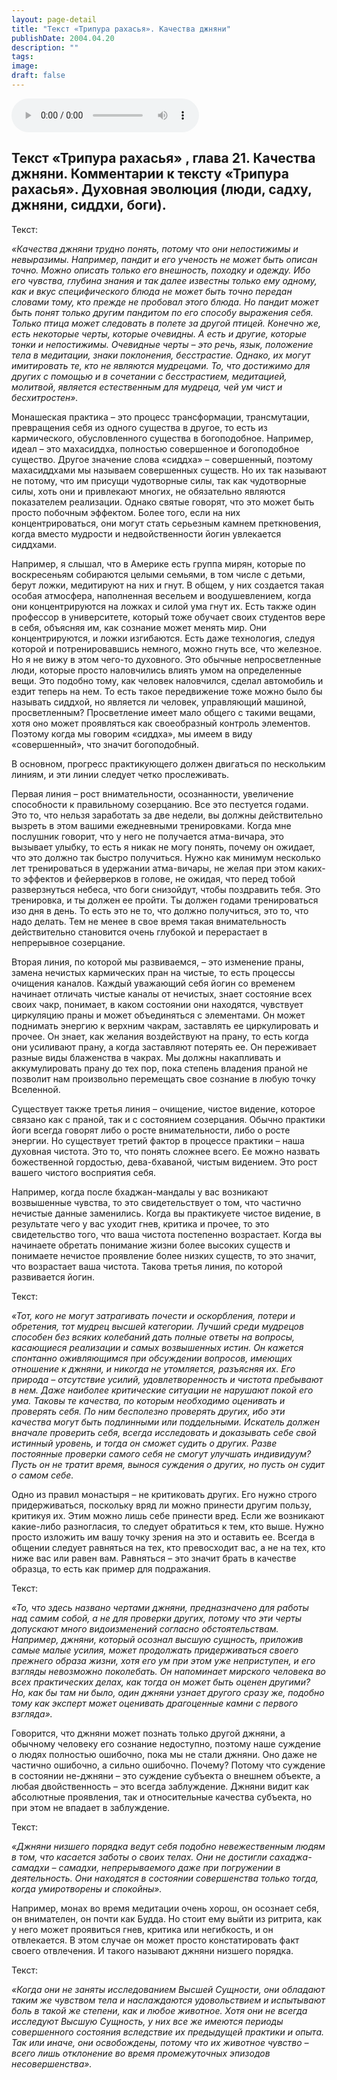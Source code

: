 ```yaml
---
layout: page-detail
title: "Текст «Трипура рахасья». Качества джняни"
publishDate: 2004.04.20
description: ""
tags:
image:
draft: false
---
```


<audio title="2004.04.20 - Текст «Трипура рахасья». Качества джняни.mp3" src="https://filer-api.advayta.org/v1.0/public/files/75001" controls=""></audio>

## **Текст** **«Трипура рахасья»** **, глава 21\. Качества джняни. Комментарии к тексту «Трипура рахасья».** **Духовная эволюция (люди, садху, джняни, сиддхи, боги).** 
 Текст:

_«Качества джняни трудно понять, потому что они непостижимы и невыразимы. Например, пандит и его ученость не может быть описан точно. Можно описать только его внешность, походку и одежду. Ибо его чувства, глубина знания и так далее известны только ему одному, как и вкус специфического блюда не может быть точно передан словами тому, кто прежде не пробовал этого блюда. Но пандит может быть понят только другим пандитом по его способу выражения себя. Только птица может следовать в полете за другой птицей. Конечно же, есть некоторые черты, которые очевидны. А есть и другие, которые тонки и непостижимы. Очевидные черты – это речь, язык, положение тела в медитации, знаки поклонения, бесстрастие. Однако, их могут имитировать те, кто не являются мудрецами. То, что достижимо для других с помощью и в сочетании с бесстрастием, медитацией, молитвой, является естественным для мудреца, чей ум чист и бесхитростен»._ 

  
 Монашеская практика – это процесс трансформации, трансмутации, превращения себя из одного существа в другое, то есть из кармического, обусловленного существа в богоподобное. Например, идеал – это махасиддха, полностью совершенное и богоподобное существо. Другое значение слова «сиддха» – совершенный, поэтому махасиддхами мы называем совершенных существ. Но их так называют не потому, что им присущи чудотворные силы, так как чудотворные силы, хоть они и привлекают многих, не обязательно являются показателем реализации. Однако святые говорят, что это может быть просто побочным эффектом. Более того, если на них концентрироваться, они могут стать серьезным камнем преткновения, когда вместо мудрости и недвойственности йогин увлекается сиддхами.

 Например, я слышал, что в Америке есть группа мирян, которые по воскресеньям собираются целыми семьями, в том числе с детьми, берут ложки, медитируют на них и гнут. В общем, у них создается такая особая атмосфера, наполненная весельем и воодушевлением, когда они концентрируются на ложках и силой ума гнут их. Есть также один профессор в университете, который тоже обучает своих студентов вере в себя, объясняя им, как сознание может менять мир. Они концентрируются, и ложки изгибаются. Есть даже технология, следуя которой и потренировавшись немного, можно гнуть все, что железное. Но я не вижу в этом чего-то духовного. Это обычные непросветленные люди, которые просто наловчились влиять умом на определенные вещи. Это подобно тому, как человек наловчился, сделал автомобиль и ездит теперь на нем. То есть такое передвижение тоже можно было бы называть сиддхой, но является ли человек, управляющий машиной, просветленным? Просветление имеет мало общего с такими вещами, хотя оно может проявляться как своеобразный контроль элементов. Поэтому когда мы говорим «сиддха», мы имеем в виду «совершенный», что значит богоподобный.

  
 В основном, прогресс практикующего должен двигаться по нескольким линиям, и эти линии следует четко прослеживать.

 Первая линия – рост внимательности, осознанности, увеличение способности к правильному созерцанию. Все это пестуется годами. Это то, что нельзя заработать за две недели, вы должны действительно вызреть в этом вашими ежедневными тренировками. Когда мне послушник говорит, что у него не получается атма-вичара, это вызывает улыбку, то есть я никак не могу понять, почему он ожидает, что это должно так быстро получиться. Нужно как минимум несколько лет тренироваться в удержании атма-вичары, не желая при этом каких-то эффектов и фейерверков в голове, не ожидая, что перед тобой разверзнуться небеса, что боги снизойдут, чтобы поздравить тебя. Это тренировка, и ты должен ее пройти. Ты должен годами тренироваться изо дня в день. То есть это не то, что должно получиться, это то, что надо делать. Тем не менее в свое время такая внимательность действительно становится очень глубокой и перерастает в непрерывное созерцание.

  
 Вторая линия, по которой мы развиваемся, – это изменение праны, замена нечистых кармических пран на чистые, то есть процессы очищения каналов. Каждый уважающий себя йогин со временем начинает отличать чистые каналы от нечистых, знает состояние всех своих чакр, понимает, в каком состоянии они находятся, чувствует циркуляцию праны и может объединяться с элементами. Он может поднимать энергию к верхним чакрам, заставлять ее циркулировать и прочее. Он знает, как желания воздействуют на прану, то есть когда они усиливают прану, а когда заставляют потерять ее. Он переживает разные виды блаженства в чакрах. Мы должны накапливать и аккумулировать прану до тех пор, пока степень владения праной не позволит нам произвольно перемещать свое сознание в любую точку Вселенной.

 Существует также третья линия – очищение, чистое видение, которое связано как с праной, так и с состоянием созерцания. Обычно практики йоги всегда говорят либо о росте внимательности, либо о росте энергии. Но существует третий фактор в процессе практики – наша духовная чистота. Это то, что понять сложнее всего. Ее можно назвать божественной гордостью, дева-бхаваной, чистым видением. Это рост вашего чистого восприятия себя.

  
 Например, когда после бхаджан-мандалы у вас возникают возвышенные чувства, то это свидетельствует о том, что частично нечистые данные заменились. Когда вы практикуете чистое видение, в результате чего у вас уходит гнев, критика и прочее, то это свидетельство того, что ваша чистота постепенно возрастает. Когда вы начинаете обретать понимание жизни более высоких существ и понимаете нечистое проявление более низких существ, то это значит, что возрастает ваша чистота. Такова третья линия, по которой развивается йогин.

  
 Текст:

_«Тот, кого не могут затрагивать почести и оскорбления, потери и обретения, тот мудрец высшей категории. Лучший среди мудрецов способен без всяких колебаний дать полные ответы на вопросы, касающиеся реализации и самых возвышенных истин. Он кажется спонтанно оживляющимся при обсуждении вопросов, имеющих отношение к джняни, и никогда не утомляется, разъясняя их. Его природа – отсутствие усилий, удовлетворенность и чистота пребывают в нем. Даже наиболее критические ситуации не нарушают покой его ума. Таковы те качества, по которым необходимо оценивать и проверять себя. По ним бесполезно проверять других, ибо эти качества могут быть подлинными или поддельными. Искатель должен вначале проверить себя, всегда исследовать и доказывать себе свой истинный уровень, и тогда он сможет судить о других. Разве постоянные проверки самого себя не смогут улучшать индивидуум? Пусть он не тратит время, вынося суждения о других, но пусть он судит о самом себе._ 

  
 Одно из правил монастыря – не критиковать других. Его нужно строго придерживаться, поскольку вряд ли можно принести другим пользу, критикуя их. Этим можно лишь себе принести вред. Если же возникают какие-либо разногласия, то следует обратиться к тем, кто выше. Нужно просто изложить им вашу точку зрения на это и оставить ее. Всегда в общении следует равняться на тех, кто превосходит вас, а не на тех, кто ниже вас или равен вам. Равняться – это значит брать в качестве образца, то есть как пример для подражания.

  
 Текст:

_«То, что здесь названо чертами джняни, предназначено для работы над самим собой, а не для проверки других, потому что эти черты допускают много видоизменений согласно обстоятельствам. Например, джняни, который осознал высшую сущность, приложив самые малые усилия, может продолжать придерживаться своего прежнего образа жизни, хотя его ум при этом уже неприступен, и его взгляды невозможно поколебать. Он напоминает мирского человека во всех практических делах, как тогда он может быть оценен другими? Но, как бы там ни было, один джняни узнает другого сразу же, подобно тому как эксперт может оценивать драгоценные камни с первого взгляда»._ 

  
 Говорится, что джняни может познать только другой джняни, а обычному человеку его сознание недоступно, поэтому наше суждение о людях полностью ошибочно, пока мы не стали джняни. Оно даже не частично ошибочно, а сильно ошибочно. Почему? Потому что суждение в состоянии не-джняни – это суждение субъекта о внешнем объекте, а любая двойственность – это всегда заблуждение. Джняни видит как абсолютные проявления, так и относительные качества субъекта, но при этом не впадает в заблуждение.

  
 Текст:

_«Джняни низшего порядка ведут себя подобно невежественным людям в том, что касается заботы о своих телах. Они не достигли сахаджа-самадхи – самадхи, непрерываемого даже при погружении в деятельность. Они находятся в состоянии совершенства только тогда, когда умиротворены и спокойны»._ 

  
 Например, монах во время медитации очень хорош, он осознает себя, он внимателен, он почти как Будда. Но стоит ему выйти из ритрита, как у него может проявиться гнев, критика или негибкость, и он отвлекается. В этом случае он может просто констатировать факт своего отвлечения. И такого называют джняни низшего порядка.

  
 Текст:

_«Когда они не заняты исследованием Высшей Сущности, они обладают таким же чувством тела и наслаждаются удовольствием и испытывают боль в такой же степени, как и любое животное. Хотя они не всегда исследуют Высшую Сущность, у них все же имеются периоды совершенного состояния вследствие их предыдущей практики и опыта. Так или иначе, они освобождены, потому что их животное чувство – всего лишь отклонение во время промежуточных эпизодов несовершенства»._ 
  
  
